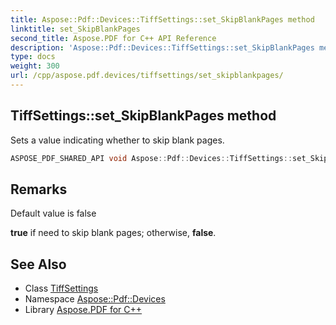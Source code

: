 ```yaml
---
title: Aspose::Pdf::Devices::TiffSettings::set_SkipBlankPages method
linktitle: set_SkipBlankPages
second_title: Aspose.PDF for C++ API Reference
description: 'Aspose::Pdf::Devices::TiffSettings::set_SkipBlankPages method. Sets a value indicating whether to skip blank pages in C++.'
type: docs
weight: 300
url: /cpp/aspose.pdf.devices/tiffsettings/set_skipblankpages/
---
```

## TiffSettings::set_SkipBlankPages method


Sets a value indicating whether to skip blank pages.

```cpp
ASPOSE_PDF_SHARED_API void Aspose::Pdf::Devices::TiffSettings::set_SkipBlankPages(bool value)
```

## Remarks


Default value is false 

**true** if need to skip blank pages; otherwise, **false**.
## See Also

* Class [TiffSettings](../)
* Namespace [Aspose::Pdf::Devices](../../)
* Library [Aspose.PDF for C++](../../../)
